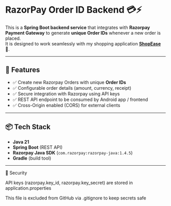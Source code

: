 # RazorPay Order ID Backend 💳⚡

This is a **Spring Boot backend service** that integrates with **Razorpay Payment Gateway** to generate **unique Order IDs** whenever a new order is placed.  
It is designed to work seamlessly with my shopping application **[ShopEase](https://github.com/101paul/ShopEase_frBuyer)** 🛒.

---

## 🚀 Features
- ✅ Create new Razorpay Orders with unique **Order IDs**  
- ✅ Configurable order details (amount, currency, receipt)  
- ✅ Secure integration with Razorpay using API keys  
- ✅ REST API endpoint to be consumed by Android app / frontend  
- ✅ Cross-Origin enabled (CORS) for external clients  

---

## 📦 Tech Stack
- **Java 21**  
- **Spring Boot** (REST API)  
- **Razorpay Java SDK** (`com.razorpay:razorpay-java:1.4.5`)  
- **Gradle** (build tool)  

---

🔐 Security

API keys (razorpay.key_id, razorpay.key_secret) are stored in application.properties

This file is excluded from GitHub via .gitignore to keep secrets safe
